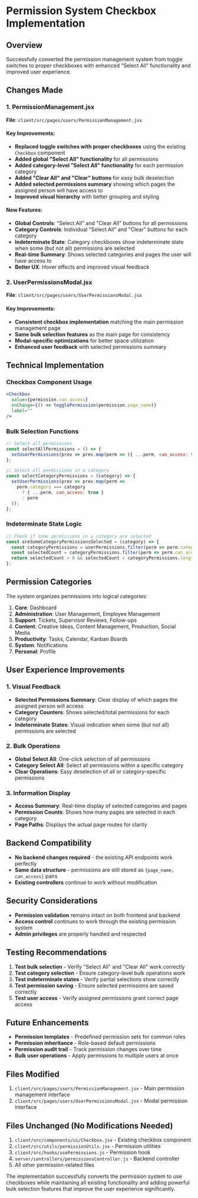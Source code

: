 # Permission System Checkbox Implementation

## Overview
Successfully converted the permission management system from toggle switches to proper checkboxes with enhanced "Select All" functionality and improved user experience.

## Changes Made

### 1. PermissionManagement.jsx
**File**: `client/src/pages/users/PermissionManagement.jsx`

#### Key Improvements:
- **Replaced toggle switches with proper checkboxes** using the existing `Checkbox` component
- **Added global "Select All" functionality** for all permissions
- **Added category-level "Select All" functionality** for each permission category
- **Added "Clear All" and "Clear" buttons** for easy bulk deselection
- **Added selected permissions summary** showing which pages the assigned person will have access to
- **Improved visual hierarchy** with better grouping and styling

#### New Features:
- **Global Controls**: "Select All" and "Clear All" buttons for all permissions
- **Category Controls**: Individual "Select All" and "Clear" buttons for each category
- **Indeterminate State**: Category checkboxes show indeterminate state when some (but not all) permissions are selected
- **Real-time Summary**: Shows selected categories and pages the user will have access to
- **Better UX**: Hover effects and improved visual feedback

### 2. UserPermissionsModal.jsx
**File**: `client/src/pages/users/UserPermissionsModal.jsx`

#### Key Improvements:
- **Consistent checkbox implementation** matching the main permission management page
- **Same bulk selection features** as the main page for consistency
- **Modal-specific optimizations** for better space utilization
- **Enhanced user feedback** with selected permissions summary

## Technical Implementation

### Checkbox Component Usage
```jsx
<Checkbox
  value={permission.can_access}
  onChange={() => togglePermission(permission.page_name)}
  label=""
/>
```

### Bulk Selection Functions
```javascript
// Select all permissions
const selectAllPermissions = () => {
  setUserPermissions(prev => prev.map(perm => ({ ...perm, can_access: true })));
};

// Select all permissions in a category
const selectCategoryPermissions = (category) => {
  setUserPermissions(prev => prev.map(perm => 
    perm.category === category 
      ? { ...perm, can_access: true }
      : perm
  ));
};
```

### Indeterminate State Logic
```javascript
// Check if some permissions in a category are selected
const areSomeCategoryPermissionsSelected = (category) => {
  const categoryPermissions = userPermissions.filter(perm => perm.category === category);
  const selectedCount = categoryPermissions.filter(perm => perm.can_access).length;
  return selectedCount > 0 && selectedCount < categoryPermissions.length;
};
```

## Permission Categories
The system organizes permissions into logical categories:

1. **Core**: Dashboard
2. **Administration**: User Management, Employee Management
3. **Support**: Tickets, Supervisor Reviews, Follow-ups
4. **Content**: Creative Ideas, Content Management, Production, Social Media
5. **Productivity**: Tasks, Calendar, Kanban Boards
6. **System**: Notifications
7. **Personal**: Profile

## User Experience Improvements

### 1. Visual Feedback
- **Selected Permissions Summary**: Clear display of which pages the assigned person will access
- **Category Counters**: Shows selected/total permissions for each category
- **Indeterminate States**: Visual indication when some (but not all) permissions are selected

### 2. Bulk Operations
- **Global Select All**: One-click selection of all permissions
- **Category Select All**: Select all permissions within a specific category
- **Clear Operations**: Easy deselection of all or category-specific permissions

### 3. Information Display
- **Access Summary**: Real-time display of selected categories and pages
- **Permission Counts**: Shows how many pages are selected in each category
- **Page Paths**: Displays the actual page routes for clarity

## Backend Compatibility
- **No backend changes required** - the existing API endpoints work perfectly
- **Same data structure** - permissions are still stored as `{page_name, can_access}` pairs
- **Existing controllers** continue to work without modification

## Security Considerations
- **Permission validation** remains intact on both frontend and backend
- **Access control** continues to work through the existing permission system
- **Admin privileges** are properly handled and respected

## Testing Recommendations
1. **Test bulk selection** - Verify "Select All" and "Clear All" work correctly
2. **Test category selection** - Ensure category-level bulk operations work
3. **Test indeterminate states** - Verify partial selections show correctly
4. **Test permission saving** - Ensure selected permissions are saved correctly
5. **Test user access** - Verify assigned permissions grant correct page access

## Future Enhancements
- **Permission templates** - Predefined permission sets for common roles
- **Permission inheritance** - Role-based default permissions
- **Permission audit trail** - Track permission changes over time
- **Bulk user operations** - Apply permissions to multiple users at once

## Files Modified
1. `client/src/pages/users/PermissionManagement.jsx` - Main permission management interface
2. `client/src/pages/users/UserPermissionsModal.jsx` - Modal permission interface

## Files Unchanged (No Modifications Needed)
1. `client/src/components/ui/Checkbox.jsx` - Existing checkbox component
2. `client/src/utils/permissionUtils.jsx` - Permission utilities
3. `client/src/hooks/usePermissions.js` - Permission hook
4. `server/controllers/permissionsController.js` - Backend controller
5. All other permission-related files

The implementation successfully converts the permission system to use checkboxes while maintaining all existing functionality and adding powerful bulk selection features that improve the user experience significantly. 